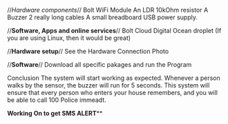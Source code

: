 //*Hardware components*//
Bolt WiFi Module
An LDR
10kOhm resistor
A Buzzer
2 really long cables
A small breadboard
USB power supply.


//**Software, Apps and online services**//
Bolt Cloud
Digital Ocean droplet
(If you are using Linux, then it would be great)

//**Hardware setup**//
See the Hardware Connection Photo

//**Software**//
Download all specific pakages and run the Program


Conclusion
The system will start working as expected. Whenever a person walks by the sensor, the buzzer will run for 5 seconds.
This system will ensure that every person who enters your house remembers, and you will be able to call 100 Police immeadt.


******Working On to get SMS ALERT********
